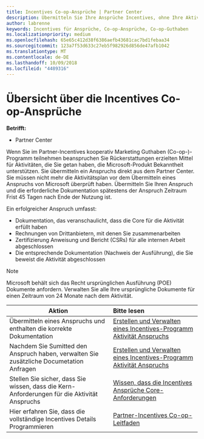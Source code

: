 ```yaml
---
title: Incentives Co-op-Ansprüche | Partner Center
description: Übermitteln Sie Ihre Ansprüche Incentives, ohne Ihre Aktivität planen müssen zunächst überprüft.
author: labrenne
keywords: Incentives für Ansprüche, Co-op-Ansprüche, Co-op-Guthaben
ms.localizationpriority: medium
ms.openlocfilehash: 65e65c412d38f6386aefb43681cac7bd1febaa34
ms.sourcegitcommit: 123a7f53d633c27eb5f982926d856de47afb1042
ms.translationtype: MT
ms.contentlocale: de-DE
ms.lasthandoff: 10/09/2018
ms.locfileid: "4489316"
---
```

# <a name="incentives-co-op-claims-overview"></a>Übersicht über die Incentives Co-op-Ansprüche

**Betrifft:**

- Partner Center

Wenn Sie im Partner-Incentives kooperativ Marketing Guthaben (Co-op-)-Programm teilnehmen beanspruchen Sie Rückerstattungen erzielten Mittel für Aktivitäten, die Sie getan haben, die Microsoft-Produkt Bekanntheit unterstützen. Sie übermitteln ein Anspruchs direkt aus dem Partner Center. Sie müssen nicht mehr die Aktivitätsplan vor dem Übermitteln eines Anspruchs von Microsoft überprüft haben. Übermitteln Sie Ihren Anspruch und die erforderliche Dokumentation spätestens der Anspruch Zeitraum Frist 45 Tagen nach Ende der Nutzung ist. 

Ein erfolgreicher Anspruch umfasst:

- Dokumentation, das veranschaulicht, dass die Core für die Aktivität erfüllt haben
- Rechnungen von Drittanbietern, mit denen Sie zusammenarbeiten
- Zertifizierung Anweisung und Bericht (CSRs) für alle internen Arbeit abgeschlossen
- Die entsprechende Dokumentation (Nachweis der Ausführung), die Sie beweist die Aktivität abgeschlossen 

>[!NOTE]
>Microsoft behält sich das Recht ursprünglichen Ausführung (POE) Dokumente anfordern. Verwalten Sie alle Ihre ursprüngliche Dokumente für einen Zeitraum von 24 Monate nach dem Aktivität. 

|**Aktion**   |**Bitte lesen**   |
|-----------------|:--------------------------------------|
|Übermitteln eines Anspruchs und enthalten die korrekte Dokumentation|[Erstellen und Verwalten eines Incentives-Programm Aktivität Anspruchs](create-incentives-claims.md)|
|Nachdem Sie Sumitted den Anspruch haben, verwalten Sie zusätzliche Documetation Anfragen|[Erstellen und Verwalten eines Incentives-Programm Aktivität Anspruchs](create-incentives-claims.md)  |
|Stellen Sie sicher, dass Sie wissen, dass die Kern-Anforderungen für die Aktivität Anspruchs|[Wissen, dass die Incentives Ansprüche Core-Anforderungen](core-requirements.md)   |
|Hier erfahren Sie, dass die vollständige Incentives Details Programmieren|[Partner-Incentives Co-op-Leitfaden](https://assets.microsoft.com/coop-guidebook.pdf)
                                                                                 
                                   